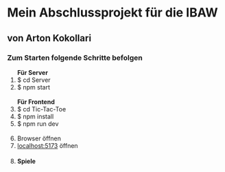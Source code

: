 <h1>Mein Abschlussprojekt für die IBAW</h1>
<h2>von Arton Kokollari</h2>

<h3>Zum Starten folgende Schritte befolgen</h3>
<ol>
  <b>Für Server</b>
  <li>$ cd Server</li>
  <li>$ npm start</li>
  <br><b>Für Frontend</b>
  <li>$ cd Tic-Tac-Toe</li>
  <li>$ npm install</li>
  <li>$ npm run dev</li>
  <br>
  <li>Browser öffnen</li>
  <li><a href="http:localhost:5173" target="_blank">localhost:5173</a> öffnen</li>
  <li><h4>Spiele</h4></li>
</ol>
